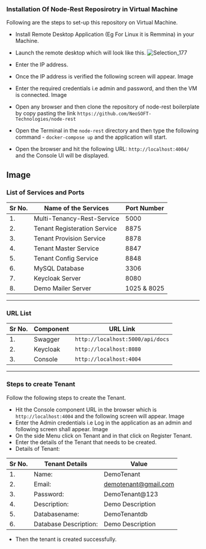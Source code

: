 ### Installation Of Node-Rest Reposirotry in Virtual Machine

Following are the steps to set-up this repository on Virtual Machine.

- Install Remote Desktop Application (Eg For Linux it is Remmina) in your Machine.
- Launch the remote desktop which will look like this.
![Selection_177](https://user-images.githubusercontent.com/87708447/165104970-55cb2753-a814-42fb-a8ae-d3e59d309d01.png)

- Enter the IP address.
- Once the IP address is verified the following screen will appear.
Image
- Enter the required credentials i.e admin and password, and then the VM is connected.
Image

- Open any browser and then clone the repository of node-rest boilerplate by copy pasting the link `https://github.com/NeoSOFT-Technologies/node-rest`
- Open the Terminal in the `node-rest` directory and then type the following command - `docker-compose up` and the application will start.
- Open the browser and hit the following  URL: `http://localhost:4004/` and the Console UI will be displayed.

Image
---

### List of Services and Ports

| Sr No. | Name of the Services         | Port Number |
|--------|------------------------------|-------------|
| 1.     | Multi-Tenancy-Rest-Service   | 5000        |
| 2.     | Tenant Registeration Service | 8875        |
| 3.     | Tenant Provision Service     | 8878        |
| 4.     | Tenant Master Service        | 8847        |
| 5.     | Tenant Config Service        | 8848        |
| 6.     | MySQL Database               | 3306        |
| 7.     | Keycloak Server              | 8080        |
| 8.     | Demo Mailer Server           | 1025 & 8025 |

---

### URL List

| Sr No. | Component | URL Link                         |
|--------|-----------|----------------------------------|
| 1.     | Swagger   | `http://localhost:5000/api/docs` |
| 2.     | Keycloak  | `http://localhost:8080`          |
| 3.     | Console   | `http://localhost:4004`          |
---

### Steps to create Tenant

Follow the following steps to create the Tenant.
- Hit the Console component URL in the browser which is `http://localhost:4004` and the following screen will appear.
Image
- Enter the Admin credentials i.e Log in the application as an admin and following screen shall appear.
Image
- On the side Menu click on Tenant and in that click on Register Tenant.
- Enter the details of the Tenant that needs to be created.
- Details of Tenant: 

|Sr No.| Tenant Details        | Value                   |
|------|-----------------------|-------------------------|
| 1.   | Name:                 | DemoTenant              |
| 2.   | Email:                | demotenant@gmail.com    |
| 3.   | Password:             | DemoTenant@123          |
| 4.   | Description:          | Demo Description        |
| 5.   | Databasename:         | DemoTenantdb            |
| 6.   | Database Description: | Demo Description        |

- Then the tenant is created successfully.
